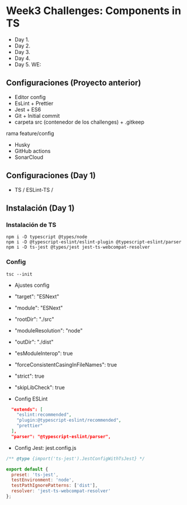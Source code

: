 # Week3 Challenges: Components in TS

- Day 1.
- Day 2.
- Day 3.
- Day 4.
- Day 5. WE:

## Configuraciones (Proyecto anterior)

- Editor config
- EsLint + Prettier
- Jest + ES6
- Git + Initial commit
- carpeta src (contenedor de los challenges) + .gitkeep

rama feature/config

- Husky
- GitHub actions
- SonarCloud

## Configuraciones (Day 1)

- TS / ESLint-TS /

## Instalación (Day 1)

### Instalación de TS

```shell
npm i -D typescript @types/node
npm i -D @typescript-eslint/eslint-plugin @typescript-eslint/parser
npm i -D ts-jest @types/jest jest-ts-webcompat-resolver

```

### Config

```shell
tsc --init
```

- Ajustes config

- "target": "ESNext"
- "module": "ESNext"
- "rootDir": "./src"
- "moduleResolution": "node"
- "outDir": "./dist"
- "esModuleInterop": true
- "forceConsistentCasingInFileNames": true
- "strict": true
- "skipLibCheck": true

- Config ESLint

```json
  "extends": [
    "eslint:recommended",
    "plugin:@typescript-eslint/recommended",
    "prettier"
  ],
  "parser": "@typescript-eslint/parser",
```

- Config Jest: jest.config.js

```js
/** @type {import('ts-jest').JestConfigWithTsJest} */

export default {
  preset: 'ts-jest',
  testEnvironment: 'node',
  testPathIgnorePatterns: ['dist'],
  resolver: 'jest-ts-webcompat-resolver'
};
```
